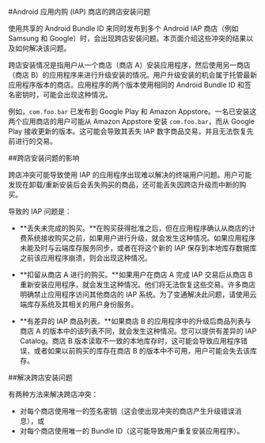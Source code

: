 #Android 应用内购 (IAP) 商店的跨店安装问题

使用共享的 Android Bundle ID 来同时发布到多个 Android IAP 商店（例如 Samsung 和 Google）时，会出现跨店安装问题。本页面介绍这些冲突的结果以及如何解决该问题。

跨店安装情况是指用户从一个商店（商店 A）安装应用程序，然后使用另一商店（商店 B）的应用程序来进行升级安装的情况。用户升级安装的机会属于托管最新应用程序版本的商店。应用程序的两个版本使用相同的 Android Bundle ID 和签名密钥时，可能会出现这种情况。

例如，`com.foo.bar` 已发布到 Google Play 和 Amazon Appstore。一名已安装这两个应用商店的用户可能从 Amazon Appstore 安装 `com.foo.bar`，而从 Google Play 接收更新的版本。这可能会导致其丢失 IAP 数字商品交易，并且无法恢复先前进行的交易。

##跨店安装问题的影响

跨店冲突可能导致使用 IAP 的应用程序出现难以解决的终端用户问题。用户可能发现在卸载/重新安装后会丢失购买的商品，还可能丢失因跨店升级而中断的购买。

导致的 IAP 问题是：

* **丢失未完成的购买。**在购买获得批准之后，但在应用程序确认从商店的计费系统接收购买之前，如果用户进行升级，就会发生这种情况。如果应用程序未能及时与云端库存服务同步，或者在将这个新的 IAP 保存到本地库存数据库之前该应用程序崩溃，则会出现这种情况。

* **扣留从商店 A 进行的购买。**如果用户在商店 A 完成 IAP 交易后从商店 B 重新安装应用程序，就会发生这种情况。他们将无法恢复这些交易。许多商店明确禁止应用程序访问其他商店的 IAP 系统。为了变通解决此问题，请使用云端库存系统及其相关的用户身份服务。

* **有差异的 IAP 商品列表。**如果商店 B 的应用程序中的升级后商品列表与商店 A 的版本中的该列表不同，就会发生这种情况。您可以提供有差异的 IAP Catalog。商店 B 版本读取不一致的本地库存时，这可能会导致应用程序错误，或者如果以前购买的库存在商店 B 的版本中不可用，用户可能会失去该库存。

##解决跨店安装问题

有两种方法来解决跨店冲突：

* 对每个商店使用唯一的签名密钥（这会使出现冲突的商店产生升级错误消息），或
* 对每个商店使用唯一的 Bundle ID（这可能导致用户重复安装应用程序）。
